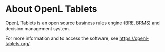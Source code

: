 # About OpenL Tablets

OpenL Tablets is an open source business rules engine (BRE, BRMS) and decision management system. 

For more information and to access the software, see https://openl-tablets.org/.
